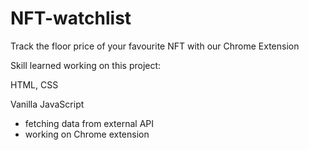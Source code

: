 # NFT-watchlist
Track the floor price of your favourite NFT with our Chrome Extension

Skill learned working on this project:

HTML, CSS

Vanilla JavaScript
  - fetching data from external API
  - working on Chrome extension
